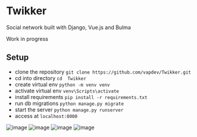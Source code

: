 # Twikker
Social network built with Django, Vue.js and Bulma

Work in progress

<h2> Setup </h2>

- clone the repository  `git clone https://github.com/vapdev/Twikker.git`
- cd into directory `cd  Twikker`
- create virtual env `python -m venv venv`
- activate virtual env `venv\Scripts\activate`
- install requirements `pip install -r requirements.txt`
- run db migrations `python manage.py migrate`
- start the server `python manage.py runserver`
- access at `localhost:8000`

![image](https://user-images.githubusercontent.com/88452580/195798844-3de23718-9bf0-4f2e-893f-50445d71bd4e.png)
![image](https://user-images.githubusercontent.com/88452580/195798888-d42b920a-ee97-4745-9754-ec739a21000e.png)
![image](https://user-images.githubusercontent.com/88452580/195798961-0023d35d-a795-498f-9fd5-5a8cef0484ac.png)
![image](https://user-images.githubusercontent.com/88452580/195799008-11be024e-39b0-4b39-9f34-a069e0edb53e.png)

